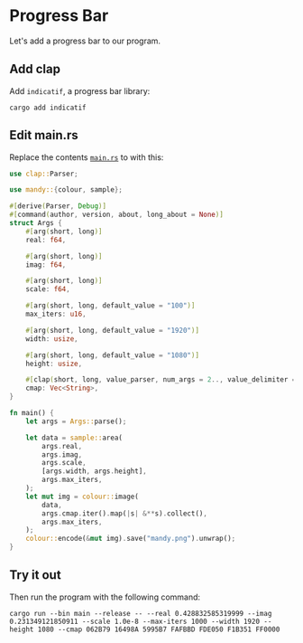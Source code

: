 # Progress Bar

Let's add a progress bar to our program.

## Add clap

Add `indicatif`, a progress bar library:

```shell
cargo add indicatif
```

## Edit main.rs

Replace the contents [`main.rs`](src/bin/main.rs) to with this:

```rust
use clap::Parser;

use mandy::{colour, sample};

#[derive(Parser, Debug)]
#[command(author, version, about, long_about = None)]
struct Args {
    #[arg(short, long)]
    real: f64,

    #[arg(short, long)]
    imag: f64,

    #[arg(short, long)]
    scale: f64,

    #[arg(short, long, default_value = "100")]
    max_iters: u16,

    #[arg(short, long, default_value = "1920")]
    width: usize,

    #[arg(short, long, default_value = "1080")]
    height: usize,

    #[clap(short, long, value_parser, num_args = 2.., value_delimiter = ' ')]
    cmap: Vec<String>,
}

fn main() {
    let args = Args::parse();

    let data = sample::area(
        args.real,
        args.imag,
        args.scale,
        [args.width, args.height],
        args.max_iters,
    );
    let mut img = colour::image(
        data,
        args.cmap.iter().map(|s| &**s).collect(),
        args.max_iters,
    );
    colour::encode(&mut img).save("mandy.png").unwrap();
}
```

## Try it out

Then run the program with the following command:

```shell
cargo run --bin main --release -- --real 0.428832585319999 --imag 0.231349121850911 --scale 1.0e-8 --max-iters 1000 --width 1920 --height 1080 --cmap 062B79 16498A 5995B7 FAFBBD FDE050 F1B351 FF0000
```
